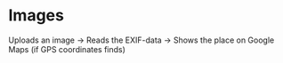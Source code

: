 # Images

Uploads an image -> Reads the EXIF-data -> Shows the place on Google Maps (if GPS coordinates finds)
